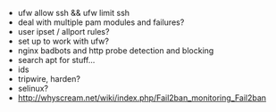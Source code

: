 - ufw allow ssh && ufw limit ssh
- deal with multiple pam modules and failures?
- user ipset / allport rules?
- set up to work with ufw?
- nginx badbots and http probe detection and blocking
- search apt for stuff...
- ids
- tripwire, harden?
- selinux?
- http://whyscream.net/wiki/index.php/Fail2ban_monitoring_Fail2ban
